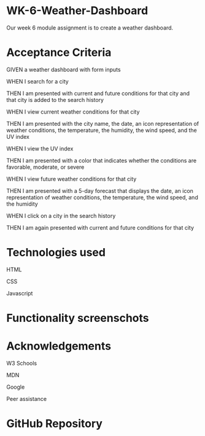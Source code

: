 # WK-6-Weather-Dashboard

Our week 6 module assignment is to create a weather dashboard.

# Acceptance Criteria
GIVEN a weather dashboard with form inputs

WHEN I search for a city

THEN I am presented with current and future conditions for that city and that city is added to the search history

WHEN I view current weather conditions for that city

THEN I am presented with the city name, the date, an icon representation of weather conditions, the temperature, 
the humidity, the wind speed, and the UV index

WHEN I view the UV index

THEN I am presented with a color that indicates whether the conditions are favorable, moderate, or severe

WHEN I view future weather conditions for that city

THEN I am presented with a 5-day forecast that displays the date, an icon representation of weather conditions, 
the temperature, the wind speed, and the humidity

WHEN I click on a city in the search history

THEN I am again presented with current and future conditions for that city

# Technologies used
HTML

CSS

Javascript

# Functionality screenschots




# Acknowledgements
W3 Schools

MDN

Google

Peer assistance

# GitHub Repository
